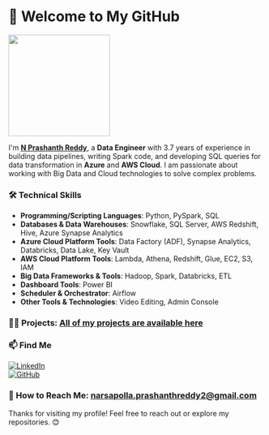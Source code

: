 # 👋 Welcome to My GitHub

<img src="https://user-images.githubusercontent.com/74038190/212748842-9fcbad5b-6173-4175-8a61-521f3dbb7514.gif" width="200"/>

I'm [**N Prashanth Reddy**](https://github.com/nprashanth035), a **Data Engineer** with 3.7 years of experience in building data pipelines, writing Spark code, and developing SQL queries for data transformation in **Azure** and **AWS Cloud**. I am passionate about working with Big Data and Cloud technologies to solve complex problems.

### 🛠️ Technical Skills
- **Programming/Scripting Languages**: Python, PySpark, SQL  
- **Databases & Data Warehouses**: Snowflake, SQL Server, AWS Redshift, Hive, Azure Synapse Analytics  
- **Azure Cloud Platform Tools**: Data Factory (ADF), Synapse Analytics, Databricks, Data Lake, Key Vault  
- **AWS Cloud Platform Tools**: Lambda, Athena, Redshift, Glue, EC2, S3, IAM  
- **Big Data Frameworks & Tools**: Hadoop, Spark, Databricks, ETL  
- **Dashboard Tools**: Power BI  
- **Scheduler & Orchestrator**: Airflow  
- **Other Tools & Technologies**: Video Editing, Admin Console

### 👨‍💻 Projects: [All of my projects are available here](https://github.com/nprashanth035?tab=repositories)

### 📫 Find Me  
[![LinkedIn](https://img.shields.io/badge/LinkedIn-Profile-blue?logo=linkedin)](https://www.linkedin.com/in/n-prashanth-reddy-b780111b2/)  
[![GitHub](https://img.shields.io/badge/GitHub-Profile-black?logo=github)](https://github.com/nprashanth035)

### 📧 How to Reach Me: [narsapolla.prashanthreddy2@gmail.com](mailto:narsapolla.prashanthreddy2@gmail.com)

Thanks for visiting my profile! Feel free to reach out or explore my repositories. 😊
